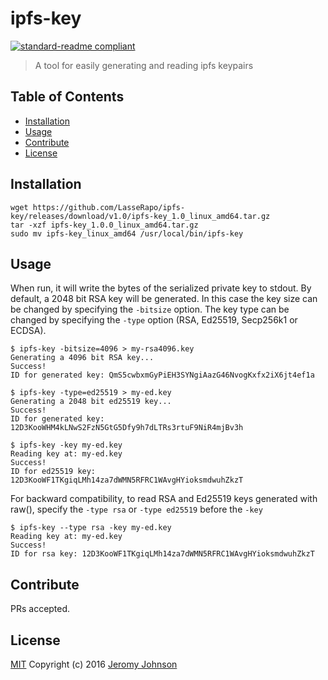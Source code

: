# ipfs-key

[![standard-readme compliant](https://img.shields.io/badge/readme%20style-standard-brightgreen.svg?style=flat-square)](https://github.com/RichardLitt/standard-readme)

> A tool for easily generating and reading ipfs keypairs

## Table of Contents

- [Installation](#installation)
- [Usage](#usage)
- [Contribute](#contribute)
- [License](#license)

## Installation

```
wget https://github.com/LasseRapo/ipfs-key/releases/download/v1.0/ipfs-key_1.0_linux_amd64.tar.gz
tar -xzf ipfs-key_1.0.0_linux_amd64.tar.gz
sudo mv ipfs-key_linux_amd64 /usr/local/bin/ipfs-key
```

## Usage

When run, it will write the bytes of
the serialized private key to stdout. By default, a 2048 bit RSA key will be
generated. In this case the key size can be changed by specifying the `-bitsize`
option. The key type can be changed by specifying the `-type` option (RSA, Ed25519, Secp256k1 or ECDSA).

```
$ ipfs-key -bitsize=4096 > my-rsa4096.key
Generating a 4096 bit RSA key...
Success!
ID for generated key: QmS5cwbxmGyPiEH3SYNgiAazG46NvogKxfx2iX6jt4ef1a
```
```
$ ipfs-key -type=ed25519 > my-ed.key
Generating a 2048 bit ed25519 key...
Success!
ID for generated key: 12D3KooWHM4kLNwS2FzN5GtG5Dfy9h7dLTRs3rtuF9NiR4mjBv3h
```
```
$ ipfs-key -key my-ed.key
Reading key at: my-ed.key
Success!
ID for ed25519 key: 12D3KooWF1TKgiqLMh14za7dWMN5RFRC1WAvgHYioksmdwuhZkzT
```
For backward compatibility, to read RSA and Ed25519 keys generated with raw(), specify the `-type rsa` or `-type ed25519` before the `-key` 
```
$ ipfs-key --type rsa -key my-ed.key
Reading key at: my-ed.key
Success!
ID for rsa key: 12D3KooWF1TKgiqLMh14za7dWMN5RFRC1WAvgHYioksmdwuhZkzT
```

## Contribute

PRs accepted.

## License

[MIT](LICENSE) Copyright (c) 2016 [Jeromy Johnson](http://github.com/whyrusleeping)
